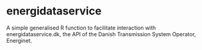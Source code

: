 # energidataservice
A simple generalised R function to facilitate interaction with energidataservice.dk,
the API of the Danish Transmission System Operator, Energinet.
